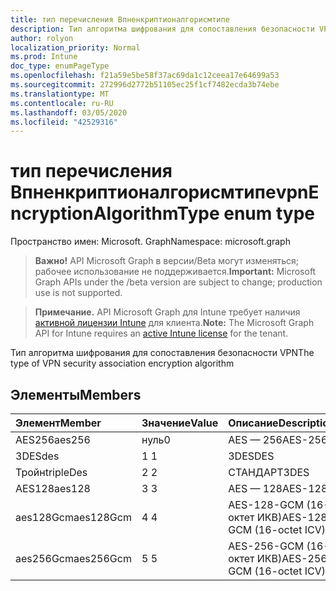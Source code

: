 ```yaml
---
title: тип перечисления Впненкриптионалгорисмтипе
description: Тип алгоритма шифрования для сопоставления безопасности VPN
author: rolyon
localization_priority: Normal
ms.prod: Intune
doc_type: enumPageType
ms.openlocfilehash: f21a59e5be58f37ac69da1c12ceea17e64699a53
ms.sourcegitcommit: 272996d2772b51105ec25f1cf7482ecda3b74ebe
ms.translationtype: MT
ms.contentlocale: ru-RU
ms.lasthandoff: 03/05/2020
ms.locfileid: "42529316"
---
```

# <a name="vpnencryptionalgorithmtype-enum-type"></a><span data-ttu-id="06ed3-103">тип перечисления Впненкриптионалгорисмтипе</span><span class="sxs-lookup"><span data-stu-id="06ed3-103">vpnEncryptionAlgorithmType enum type</span></span>

<span data-ttu-id="06ed3-104">Пространство имен: Microsoft. Graph</span><span class="sxs-lookup"><span data-stu-id="06ed3-104">Namespace: microsoft.graph</span></span>

> <span data-ttu-id="06ed3-105">**Важно!** API Microsoft Graph в версии/Beta могут изменяться; рабочее использование не поддерживается.</span><span class="sxs-lookup"><span data-stu-id="06ed3-105">**Important:** Microsoft Graph APIs under the /beta version are subject to change; production use is not supported.</span></span>

> <span data-ttu-id="06ed3-106">**Примечание.** API Microsoft Graph для Intune требует наличия [активной лицензии Intune](https://go.microsoft.com/fwlink/?linkid=839381) для клиента.</span><span class="sxs-lookup"><span data-stu-id="06ed3-106">**Note:** The Microsoft Graph API for Intune requires an [active Intune license](https://go.microsoft.com/fwlink/?linkid=839381) for the tenant.</span></span>

<span data-ttu-id="06ed3-107">Тип алгоритма шифрования для сопоставления безопасности VPN</span><span class="sxs-lookup"><span data-stu-id="06ed3-107">The type of VPN security association encryption algorithm</span></span>

## <a name="members"></a><span data-ttu-id="06ed3-108">Элементы</span><span class="sxs-lookup"><span data-stu-id="06ed3-108">Members</span></span>
|<span data-ttu-id="06ed3-109">Элемент</span><span class="sxs-lookup"><span data-stu-id="06ed3-109">Member</span></span>|<span data-ttu-id="06ed3-110">Значение</span><span class="sxs-lookup"><span data-stu-id="06ed3-110">Value</span></span>|<span data-ttu-id="06ed3-111">Описание</span><span class="sxs-lookup"><span data-stu-id="06ed3-111">Description</span></span>|
|:---|:---|:---|
|<span data-ttu-id="06ed3-112">AES256</span><span class="sxs-lookup"><span data-stu-id="06ed3-112">aes256</span></span>|<span data-ttu-id="06ed3-113">нуль</span><span class="sxs-lookup"><span data-stu-id="06ed3-113">0</span></span>|<span data-ttu-id="06ed3-114">AES — 256</span><span class="sxs-lookup"><span data-stu-id="06ed3-114">AES-256</span></span>|
|<span data-ttu-id="06ed3-115">3DES</span><span class="sxs-lookup"><span data-stu-id="06ed3-115">des</span></span>|<span data-ttu-id="06ed3-116">1 </span><span class="sxs-lookup"><span data-stu-id="06ed3-116">1</span></span>|<span data-ttu-id="06ed3-117">3DES</span><span class="sxs-lookup"><span data-stu-id="06ed3-117">DES</span></span>|
|<span data-ttu-id="06ed3-118">Тройн</span><span class="sxs-lookup"><span data-stu-id="06ed3-118">tripleDes</span></span>|<span data-ttu-id="06ed3-119">2 </span><span class="sxs-lookup"><span data-stu-id="06ed3-119">2</span></span>|<span data-ttu-id="06ed3-120">СТАНДАРТ</span><span class="sxs-lookup"><span data-stu-id="06ed3-120">3DES</span></span>|
|<span data-ttu-id="06ed3-121">AES128</span><span class="sxs-lookup"><span data-stu-id="06ed3-121">aes128</span></span>|<span data-ttu-id="06ed3-122">3 </span><span class="sxs-lookup"><span data-stu-id="06ed3-122">3</span></span>|<span data-ttu-id="06ed3-123">AES — 128</span><span class="sxs-lookup"><span data-stu-id="06ed3-123">AES-128</span></span>|
|<span data-ttu-id="06ed3-124">aes128Gcm</span><span class="sxs-lookup"><span data-stu-id="06ed3-124">aes128Gcm</span></span>|<span data-ttu-id="06ed3-125">4 </span><span class="sxs-lookup"><span data-stu-id="06ed3-125">4</span></span>|<span data-ttu-id="06ed3-126">AES-128-GCM (16-октет ИКВ)</span><span class="sxs-lookup"><span data-stu-id="06ed3-126">AES-128-GCM (16-octet ICV)</span></span>|
|<span data-ttu-id="06ed3-127">aes256Gcm</span><span class="sxs-lookup"><span data-stu-id="06ed3-127">aes256Gcm</span></span>|<span data-ttu-id="06ed3-128">5 </span><span class="sxs-lookup"><span data-stu-id="06ed3-128">5</span></span>|<span data-ttu-id="06ed3-129">AES-256-GCM (16-октет ИКВ)</span><span class="sxs-lookup"><span data-stu-id="06ed3-129">AES-256-GCM (16-octet ICV)</span></span>|



